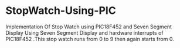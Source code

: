 # StopWatch-Using-PIC
Implementation Of Stop Watch using PIC18F452 and Seven Segment Display Using Seven Segment Display and hardware interrupts of PIC18F452 .This stop watch runs from 0 to 9 then again starts from 0.
